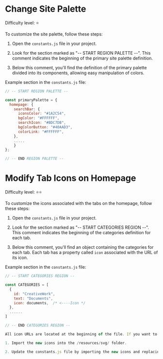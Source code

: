 # Change Site Palette

Difficulty level: ⭐

To customize the site palette, follow these steps:

1. Open the `constants.js` file in your project.

2. Look for the section marked as "-- START REGION PALETTE --". This comment indicates the beginning of the primary site palette definition.

3. Below this comment, you'll find the definition of the primary palette divided into its components, allowing easy manipulation of colors.

Example section in the `constants.js` file:

```javascript
// -- START REGION PALETTE --

const primaryPalette = {
  homepage: {
    searchBar: {
      iconsColor: "#1A2C54",
      bgColor: "#FFFFFF",
      searchIcon: "#BDC7DB",
      bgColorButton: "#40AAD3",
      colorLink: "#FFFFFF",
    },
    .....
    }
};

// -- END REGION PALETTE --
```

# Modify Tab Icons on Homepage

Difficulty level: ⭐⭐

To customize the icons associated with the tabs on the homepage, follow these steps:

1. Open the `constants.js` file in your project.

2. Look for the section marked as "-- START CATEGORIES REGION --". This comment indicates the beginning of the categories definition for each tab.

3. Below this comment, you'll find an object containing the categories for each tab. Each tab has a property called `icon` associated with the URL of its icon.

Example section in the `constants.js` file:

```javascript
// -- START CATEGORIES REGION --

const CATEGORIES = [
  {
    id: "CreativeWork",
    text: "Documents",
    icon: documents,  /* <----Icon */
  },
  ......
]

// -- END CATEGORIES REGION --

All icon URLs are located at the beginning of the file. If you want to use different icons, follow these additional steps:

1. Import the new icons into the /resources/svg/ folder.

2. Update the constants.js file by importing the new icons and replacing the existing icon URLs within the category object.
```

